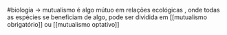 #biologia 
-> mutualismo é algo mútuo em relações ecológicas , onde todas as espécies se beneficiam de algo, pode ser dividida em [[mutualismo obrigatório]] ou [[mutualismo optativo]] 